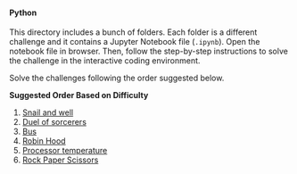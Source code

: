 #### Python
This directory includes a bunch of folders. Each folder is a different challenge and it contains a Jupyter Notebook file (`.ipynb`). Open the notebook file in browser. Then, follow the step-by-step instructions to solve the challenge in the interactive coding environment. 

Solve the challenges following the order suggested below.

**Suggested Order Based on Difficulty**  

1. [Snail and well](https://github.com/jgoncsilva/data-prework/blob/master/1.-Python/1.-Snail-and-Well/snail-and-well.ipynb)
1. [Duel of sorcerers](https://github.com/jgoncsilva/data-prework/blob/master/1.-Python/2.-Duel-of-Sorcerers/duel-of-sorcerers.ipynb)
1. [Bus](https://github.com/jgoncsilva/data-prework/blob/master/1.-Python/3.-Bus/bus.ipynb)
1. [Robin Hood](https://github.com/jgoncsilva/data-prework/blob/master/1.-Python/4.-Robin-Hood/robin-hood.ipynb)
1. [Processor temperature](https://github.com/jgoncsilva/data-prework/blob/master/1.-Python/5.-Temperature-Processor/temperature.ipynb)
1. [Rock Paper Scissors](./1.-Python/6.-Rock–Paper–Scissors)
